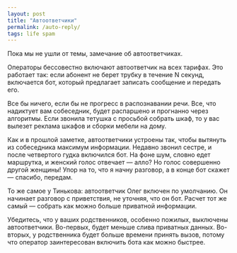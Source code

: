 ```yaml
---
layout: post
title: "Автоответчики"
permalink: /auto-reply/
tags: life spam
---
```


Пока мы не ушли от темы, замечание об автоответчиках.

Операторы бессовестно включают автоответчик на всех тарифах. Это работает так:
если абонент не берет трубку в течение N секунд, включается бот, который
предлагает записать сообщение и передать его.

Все бы ничего, если бы не прогресс в распознавании речи. Все, что надиктует вам
собеседник, будет распаршено и прогнанно через алгоритмы. Если звонила тетушка с
просьбой собрать шкаф, то у вас вылезет реклама шкафов и сборки мебели на дому.

Как и в прошлой заметке, автоответчики устроены так, чтобы вытянуть из
собеседника максимум информации. Недавно звонил сестре, и после четвертого гудка
включился бот. На фоне шум, словно едет маршрутка, и женский голос отвечает —
алло? Но голос совершенно другой женщины! Упор на то, что я начну разговор, а в
конце бот скажет — спасибо, передам.

То же самое у Тинькова: автоответчик Олег включен по умолчанию. Он начинает
разговор с приветствия, не уточняя, что он бот. Расчет тот же самый — собрать
как можно больше приватной информации.

Убедитесь, что у ваших родственников, особенно пожилых, выключены
автоответчики. Во-первых, будет меньше слива приватных данных. Во-вторых, у
родственника будет больше времени принять вызов, потому что оператор
заинтересован включить бота как можно быстрее.
